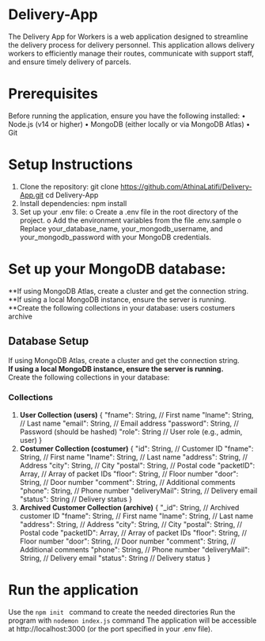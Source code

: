 # Delivery-App
The Delivery App for Workers is a web application designed to streamline the delivery process for delivery personnel. This application allows delivery workers to efficiently manage their routes, communicate with support staff, and ensure timely delivery of parcels.
# Prerequisites
Before running the application, ensure you have the following installed:
•	Node.js (v14 or higher)
•	MongoDB (either locally or via MongoDB Atlas)
•	Git

# Setup Instructions
1.	Clone the repository:
git clone https://github.com/AthinaLatifi/Delivery-App.git
cd Delivery-App
2.  Install dependencies:
npm install
3.	Set up your .env file:
o	Create a .env file in the root directory of the project.
o	Add the environment variables from the file .env.sample
o	Replace your_database_name, your_mongodb_username, and your_mongodb_password with your MongoDB credentials.

#	Set up your MongoDB database:
**If using MongoDB Atlas, create a cluster and get the connection string.
**If using a local MongoDB instance, ensure the server is running.
**Create the following collections in your database:
users
costumers
archive

## Database Setup

If using MongoDB Atlas, create a cluster and get the connection string.  
**If using a local MongoDB instance, ensure the server is running.**  
Create the following collections in your database:

### Collections

1. **User  Collection (users)**
   {
       "fname": String,  // First name
       "lname": String,  // Last name
       "email": String,  // Email address
       "password": String,  // Password (should be hashed)
       "role": String  // User role (e.g., admin, user)
   }
2. **Costumer  Collection (costumer)**
{
    "id": String,  // Customer ID
    "fname": String,  // First name
    "lname": String,  // Last name
    "address": String,  // Address
    "city": String,  // City
    "postal": String,  // Postal code
    "packetID": Array,  // Array of packet IDs
    "floor": String,  // Floor number
    "door": String,  // Door number
    "comment": String,  // Additional comments
    "phone": String,  // Phone number
    "deliveryMail": String,  // Delivery email
    "status": String  // Delivery status
}
3. **Archived Customer Collection (archive)**
{
    "_id": String,  // Archived customer ID
    "fname": String,  // First name
    "lname": String,  // Last name
    "address": String,  // Address
    "city": String,  // City
    "postal": String,  // Postal code
    "packetID": Array,  // Array of packet IDs
    "floor": String,  // Floor number
    "door": String,  // Door number
    "comment": String,  // Additional comments
    "phone": String,  // Phone number
    "deliveryMail": String,  // Delivery email
    "status": String  // Delivery status
}

# Run the application
Use the ```npm init ``` command to create the needed directories
Run the program with ```nodemon index.js``` command 
The application will be accessible at http://localhost:3000 (or the port specified in your .env file).
